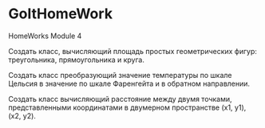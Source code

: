 # GoItHomeWork
HomeWorks Module 4

Создать класс, вычисляющий площадь простых геометрических фигур: треугольника, прямоугольника и круга.

Создать класс преобразующий значение температуры по шкале Цельсия в значение по шкале Фаренгейта и в обратном направлении.

Создать класс вычисляющий расстояние между двумя точками, представленными координатами в двумерном пространстве (x1, y1), (x2, y2).
